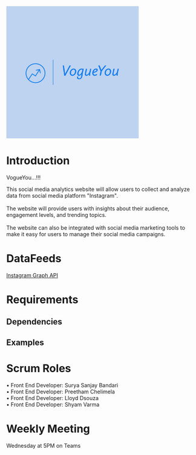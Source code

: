 <img src="https://github.com/PreethamGoud/VogueYou/blob/master/wwwroot/assets/Logos/VogueYou-logos.jpeg" width="350" alt="accessibility text">

# Introduction
VogueYou...!!!  

This social media analytics website will allow users to collect and analyze data from social media platform "Instagram".  <br/>    
The website will provide users with insights about their audience, engagement levels, and trending topics.  <br/>    
The website can also be integrated with social media marketing tools to make it easy for users to manage their social media campaigns.  <br/> 

# DataFeeds

<a href="https://developers.facebook.com/docs/instagram-api">Instagram Graph API </a><br/>


# Requirements


## Dependencies


## Examples

   
   

# Scrum Roles

•	Front End Developer: Surya Sanjay Bandari  <br/>
•	Front End Developer: Preetham Chelimela  <br/>
•	Front End Developer: Lloyd Dsouza  <br/>
•	Front End Developer: Shyam Varma  <br/>

# Weekly Meeting
 
 Wednesday at 5PM on Teams
